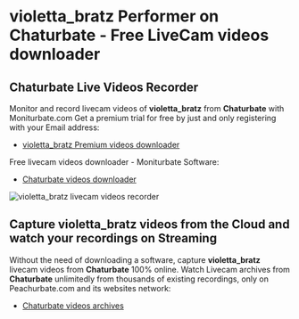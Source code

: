 # violetta_bratz Performer on Chaturbate - Free LiveCam videos downloader

## Chaturbate Live Videos Recorder

Monitor and record livecam videos of **violetta_bratz** from **Chaturbate** with Moniturbate.com
Get a premium trial for free by just and only registering with your Email address:
* [violetta_bratz Premium videos downloader](https://moniturbate.com/request-demo-licence-key.html)

Free livecam videos downloader - Moniturbate Software:
* [Chaturbate videos downloader](https://moniturbate.com/moniturbate-download-software.html)

![violetta_bratz livecam videos recorder](https://peachurnet.com/templates/moniturbate-software.png)


## Capture violetta_bratz videos from the Cloud and watch your recordings on Streaming

Without the need of downloading a software, capture **violetta_bratz** livecam videos from **Chaturbate** 100% online.
Watch Livecam archives from **Chaturbate** unlimitedly from thousands of existing recordings, only on Peachurbate.com and its websites network:
* [Chaturbate videos archives](https://peachurnet.com/)
